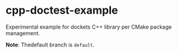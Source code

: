 # cpp-doctest-example
Experimental example for dockets C++ library per CMake package management.

**Note**: Thedefault branch is `default`.
